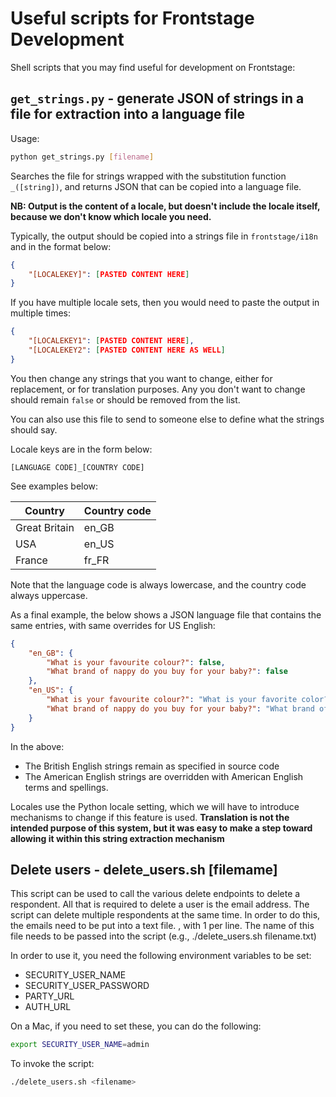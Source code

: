 # Useful scripts for Frontstage Development

Shell scripts that you may find useful for development on Frontstage:

## `get_strings.py` - generate JSON of strings in a file for extraction into a language file

Usage:

```bash
python get_strings.py [filename]
```

Searches the file for strings wrapped with the substitution function `_([string])`, and returns JSON that can be copied into a language file.

**NB: Output is the content of a locale, but doesn't include the locale itself, because we don't know which locale you need.**

Typically, the output should be copied into a strings file in `frontstage/i18n` and in the format below:

```json
{
    "[LOCALEKEY]": [PASTED CONTENT HERE]
}
```

If you have multiple locale sets, then you would need to paste the output in multiple times:

```json
{
    "[LOCALEKEY1": [PASTED CONTENT HERE],
    "[LOCALEKEY2": [PASTED CONTENT HERE AS WELL]
}
```

You then change any strings that you want to change, either for replacement, or for translation purposes.  Any you don't want to change should remain `false` or should be removed from the list.

You can also use this file to send to someone else to define what the strings should say.

Locale keys are in the form below:

`[LANGUAGE CODE]_[COUNTRY CODE]`

See examples below:

| Country         | Country code |
|-----------------|--------------|
| Great Britain   | en_GB        |
| USA             | en_US        |
| France          | fr_FR        |

Note that the language code is always lowercase, and the country code always uppercase.

As a final example, the below shows a JSON language file that contains the same entries, with same overrides for US English:

```json
{
    "en_GB": {
        "What is your favourite colour?": false,
        "What brand of nappy do you buy for your baby?": false
    },
    "en_US": {
        "What is your favourite colour?": "What is your favorite color?",
        "What brand of nappy do you buy for your baby?": "What brand of diaper do you buy for your baby?"
    }
}
```

In the above:

* The British English strings remain as specified in source code
* The American English strings are overridden with American English terms and spellings.

Locales use the Python locale setting, which we will have to introduce mechanisms to change if this feature is used.  **Translation is not the intended purpose of this system, but it was easy to make a step toward allowing it within this string extraction mechanism**

## Delete users - delete_users.sh [filemame]

This script can be used to call the various delete endpoints to delete a respondent.  All that is required to delete a user is the email address. The script can delete multiple respondents at the same time.  In order to do this, the emails need to be put into a text file. , with 1 per line.  The name of this file needs to be passed into the script (e.g., ./delete_users.sh filename.txt)

In order to use it, you need the following environment variables to be set:

* SECURITY_USER_NAME
* SECURITY_USER_PASSWORD
* PARTY_URL
* AUTH_URL

On a Mac, if you need to set these, you can do the following:

```bash
export SECURITY_USER_NAME=admin
```

To invoke the script:

```bash
./delete_users.sh <filename>
```
